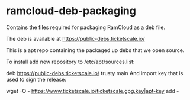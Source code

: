 # ramcloud-deb-packaging
Contains the files required for packaging RamCloud as a deb file.

The deb is available at https://public-debs.ticketscale.io/

This is a apt repo containing the packaged up debs that we open source.

To install add new repository to /etc/apt/sources.list:

deb https://public-debs.ticketscale.io/ trusty main
And import key that is used to sign the release:

wget -O - https://www.ticketscale.io/ticketscale.gpg.key|apt-key add -
